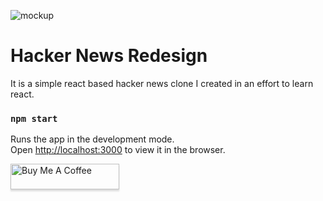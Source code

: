 ![mockup](https://i.ibb.co/FbWMgb4/Flat-Browser-Mockup.jpg)

# Hacker News Redesign

It is a simple react based hacker news clone I created in an effort to learn react.

### `npm start`

Runs the app in the development mode.<br>
Open [http://localhost:3000](http://localhost:3000) to view it in the browser.

<a href="https://www.buymeacoffee.com/UQAePwJt8" target="_blank"><img src="https://www.buymeacoffee.com/assets/img/custom_images/orange_img.png" alt="Buy Me A Coffee" style="height: 41px !important;width: 174px !important;box-shadow: 0px 3px 2px 0px rgba(190, 190, 190, 0.5) !important;-webkit-box-shadow: 0px 3px 2px 0px rgba(190, 190, 190, 0.5) !important;" ></a>
